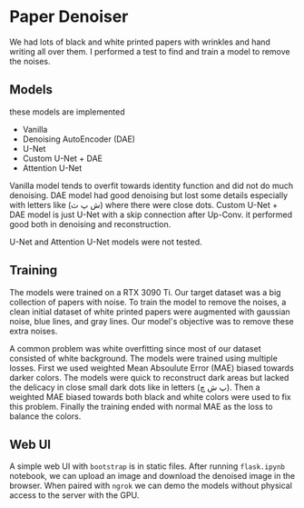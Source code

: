 # Paper Denoiser
We had lots of black and white printed papers with wrinkles and hand writing all over them. I performed a test to find and train a model to remove the noises.
## Models
these models are implemented
* Vanilla
* Denoising AutoEncoder (DAE)
* U-Net
* Custom U-Net + DAE
* Attention U-Net

Vanilla model tends to overfit towards identity function and did not do much denoising.
DAE model had good denoising but lost some details especially with letters like (ش پ ث) where there were close dots.
Custom U-Net + DAE model is just U-Net with a skip connection after Up-Conv. it performed good both in denoising and reconstruction.

U-Net and Attention U-Net models were not tested.
## Training
The models were trained on a RTX 3090 Ti.
Our target dataset was a big collection of papers with noise.
To train the model to remove the noises, a clean initial dataset of white printed papers were augmented with gaussian noise, blue lines, and gray lines.
Our model's objective was to remove these extra noises.

A common problem was white overfitting since most of our dataset consisted of white background.
The models were trained using multiple losses. First we used weighted Mean Absoulute Error (MAE) biased towards darker colors.
The models were quick to reconstruct dark areas but lacked the delicacy in close small dark dots like in letters (پ ش چ).
Then a weighted MAE biased towards both black and white colors were used to fix this problem.
Finally the training ended with normal MAE as the loss to balance the colors.
## Web UI
A simple web UI with `bootstrap` is in static files. After running `flask.ipynb` notebook, we can upload an image and download the denoised image in the browser. When paired with `ngrok` we can demo the models without physical access to the server with the GPU.
